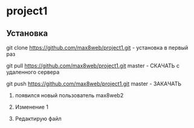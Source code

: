 # project1

## Установка

git clone https://github.com/max8web/project1.git - установка в первый раз

git pull https://github.com/max8web/project1.git master - СКАЧАТЬ с удаленного сервера

git push https://github.com/max8web/project1.git master - ЗАКАЧАТЬ

1) появился новый пользователь max8web2

2) Изменение 1

3) Редактирую файл


